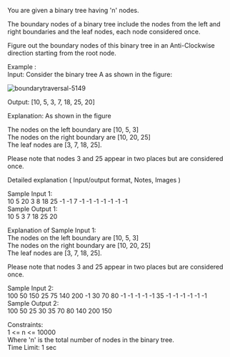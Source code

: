 You are given a binary tree having 'n' nodes.</br>

The boundary nodes of a binary tree include the nodes from the left and right boundaries and the leaf nodes, each node considered once.</br>

Figure out the boundary nodes of this binary tree in an Anti-Clockwise direction starting from the root node.</br>

Example :</br>
Input: Consider the binary tree A as shown in the figure:</br>

![boundarytraversal-5149](https://github.com/user-attachments/assets/e843fa85-ea0d-4e3d-8fbc-9e98c4a5c95b)</br>

Output: [10, 5, 3, 7, 18, 25, 20]</br>

Explanation: As shown in the figure</br>

The nodes on the left boundary are [10, 5, 3]</br>
The nodes on the right boundary are [10, 20, 25]</br>
The leaf nodes are [3, 7, 18, 25].</br>

Please note that nodes 3 and 25 appear in two places but are considered once.</br>

Detailed explanation ( Input/output format, Notes, Images )</br>

Sample Input 1:</br>
10 5 20 3 8 18 25 -1 -1 7 -1 -1 -1 -1 -1 -1 -1</br>
Sample Output 1:</br>
10 5 3 7 18 25 20</br>

Explanation of Sample Input 1:</br>
The nodes on the left boundary are [10, 5, 3]</br>
The nodes on the right boundary are [10, 20, 25]</br>
The leaf nodes are [3, 7, 18, 25].</br>

Please note that nodes 3 and 25 appear in two places but are considered once.</br>

Sample Input 2:</br>
100 50 150 25 75 140 200 -1 30 70 80 -1 -1 -1 -1 -1 35 -1 -1 -1 -1 -1 -1</br>
Sample Output 2:</br>
100 50 25 30 35 70 80 140 200 150</br>

Constraints:</br>
1 <= n <= 10000</br>
Where 'n' is the total number of nodes in the binary tree.</br>
Time Limit: 1 sec</br>
